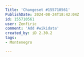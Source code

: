 ```yaml
---
Title: 'Changeset #155710561'
PublishDate: 2024-08-24T18:42:04Z
id: 155710561
user: Zenfiric
comment: 'Add #wikidata'
created_by: iD 2.30.2
tags:
- Montenegro

---
```

